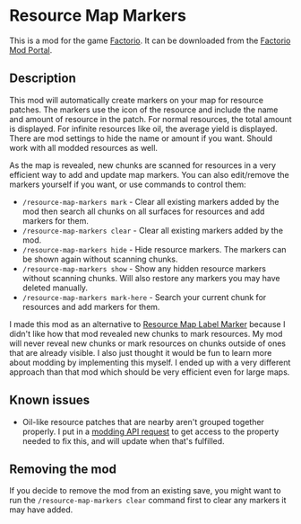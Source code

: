 # Resource Map Markers

This is a mod for the game [Factorio](https://www.factorio.com/). It can be downloaded from the [Factorio Mod Portal](https://mods.factorio.com/mod/sonaxaton-resource-map-markers).

## Description

This mod will automatically create markers on your map for resource patches. The markers use the icon of the resource and include the name and amount of resource in the patch. For normal resources, the total amount is displayed. For infinite resources like oil, the average yield is displayed. There are mod settings to hide the name or amount if you want. Should work with all modded resources as well.

As the map is revealed, new chunks are scanned for resources in a very efficient way to add and update map markers. You can also edit/remove the markers yourself if you want, or use commands to control them:

* `/resource-map-markers mark` - Clear all existing markers added by the mod then search all chunks on all surfaces for resources and add markers for them.
* `/resource-map-markers clear` - Clear all existing markers added by the mod.
* `/resource-map-markers hide` - Hide resource markers. The markers can be shown again without scanning chunks.
* `/resource-map-markers show` - Show any hidden resource markers without scanning chunks. Will also restore any markers you may have deleted manually.
* `/resource-map-markers mark-here` - Search your current chunk for resources and add markers for them.

I made this mod as an alternative to [Resource Map Label Marker](https://mods.factorio.com/mod/resourceMarker) because I didn't like how that mod revealed new chunks to mark resources. My mod will never reveal new chunks or mark resources on chunks outside of ones that are already visible. I also just thought it would be fun to learn more about modding by implementing this myself. I ended up with a very different approach than that mod which should be very efficient even for large maps.

## Known issues

* Oil-like resource patches that are nearby aren't grouped together properly. I put in a [modding API request](https://forums.factorio.com/viewtopic.php?f=28&t=84405) to get access to the property needed to fix this, and will update when that's fulfilled.

## Removing the mod

If you decide to remove the mod from an existing save, you might want to run the `/resource-map-markers clear` command first to clear any markers it may have added.
